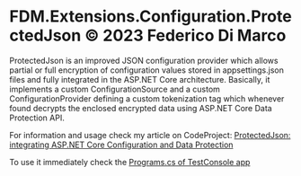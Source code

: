 # FDM.Extensions.Configuration.ProtectedJson © 2023 Federico Di Marco

ProtectedJson is an improved JSON configuration provider which allows partial or full encryption of configuration values stored in appsettings.json files and fully integrated in the ASP.NET Core architecture. Basically, it implements a custom ConfigurationSource and a custom ConfigurationProvider defining a custom tokenization tag which whenever found decrypts the enclosed encrypted data using ASP.NET Core Data Protection API.

For information and usage check my article on CodeProject: [ProtectedJson: integrating ASP.NET Core Configuration and Data Protection](https://www.codeproject.com/Articles/5372873/ProtectedJson-integrating-ASP-NET-Core-Configurati)

To use it immediately check the [Programs.cs of TestConsole app](https://github.com/fededim/FDM.Extensions.Configuration.ProtectedJson/blob/master/FDM.Extensions.Configuration.ProtectedJson.ConsoleTest/Program.cs)

